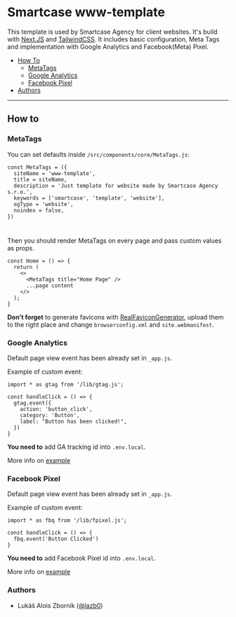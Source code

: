 Smartcase www-template
======================
This template is used by Smartcase Agency for client websites. It's build with [Next.JS](https://github.com/vercel/next.js) and [TailwindCSS](https://github.com/tailwindlabs/tailwindcss). It includes basic configuration, Meta Tags and implementation with Google Analytics and Facebook(Meta) Pixel.

* [How To](#how-to)
  * [MetaTags](#metatags)
  * [Google Analytics](#google-analytics)
  * [Facebook Pixel](#facebook-pixel)
* [Authors](#authors) 
----------------------

## How to
### MetaTags
You can set defaults inside ``/src/components/core/MetaTags.js``:
```
const MetaTags = ({
  siteName = 'www-template',
  title = siteName,
  description = 'Just template for website made by Smartcase Agency s.r.o.',
  keywords = ['smartcase', 'template', 'website'],
  ogType = 'website',
  noindex = false,
})
```
#
Then you should render MetaTags on every page and pass custom values as props.
```
const Home = () => {
  return (
    <>
      <MetaTags title="Home Page" />
      ...page content
    </>
  );
}
```

**Don't forget** to generate favicons with [RealFaviconGenerator](https://realfavicongenerator.net/), upload them to the right place and change
``browserconfig.xml`` and ``site.webmanifest``.

### Google Analytics
Default page view event has been already set in ``_app.js``.

Example of custom event:
```
import * as gtag from '/lib/gtag.js';

const handleClick = () => {
  gtag.event({
    action: 'button_click',
    category: 'Button',
    label: "Button has been clicked!",
  })
}
```

**You need to** add GA tracking id into ``.env.local``.

More info on [example](https://github.com/vercel/next.js/tree/canary/examples/with-google-analytics)

### Facebook Pixel
Default page view event has been already set in ``_app.js``.

Example of custom event:
```
import * as fbq from '/lib/fpixel.js';

const handleClick = () => {
  fbq.event('Button Clicked')
}
```

**You need to** add Facebook Pixel id into ``.env.local``.

More info on [example](https://github.com/vercel/next.js/tree/canary/examples/with-facebook-pixel)

### Authors
* Lukáš Alois Zborník ([@lazb0](https://github.com/lazb0))
